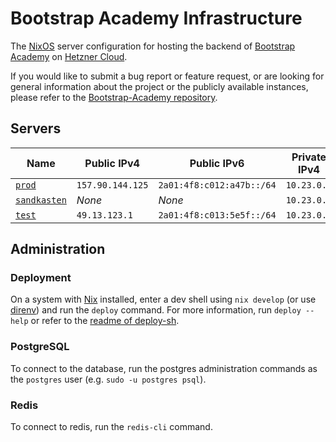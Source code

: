 # Bootstrap Academy Infrastructure
The [NixOS](https://nixos.org/) server configuration for hosting the backend of [Bootstrap Academy](https://bootstrap.academy/) on [Hetzner Cloud](https://www.hetzner.com/cloud).

If you would like to submit a bug report or feature request, or are looking for general information about the project or the publicly available instances, please refer to the [Bootstrap-Academy repository](https://github.com/Bootstrap-Academy/Bootstrap-Academy).

## Servers
| Name                                                                                     | Public IPv4      | Public IPv6               | Private IPv4 |
|------------------------------------------------------------------------------------------|------------------|---------------------------|--------------|
| [`prod`](https://console.hetzner.cloud/projects/2654383/servers/39607543/overview)       | `157.90.144.125` | `2a01:4f8:c012:a47b::/64` | `10.23.0.2`  |
| [`sandkasten`](https://console.hetzner.cloud/projects/2654383/servers/39612529/overview) | *None*           | *None*                    | `10.23.0.3`  |
| [`test`](https://console.hetzner.cloud/projects/2654383/servers/52823145/overview)       | `49.13.123.1`    | `2a01:4f8:c013:5e5f::/64` | `10.23.0.4`  |

## Administration

### Deployment
On a system with [Nix](https://nixos.org/) installed, enter a dev shell using `nix develop` (or use [direnv](https://github.com/direnv/direnv)) and run the `deploy` command. For more information, run `deploy --help` or refer to the [readme of deploy-sh](https://github.com/Defelo/deploy-sh).

### PostgreSQL
To connect to the database, run the postgres administration commands as the `postgres` user (e.g. `sudo -u postgres psql`).

### Redis
To connect to redis, run the `redis-cli` command.
